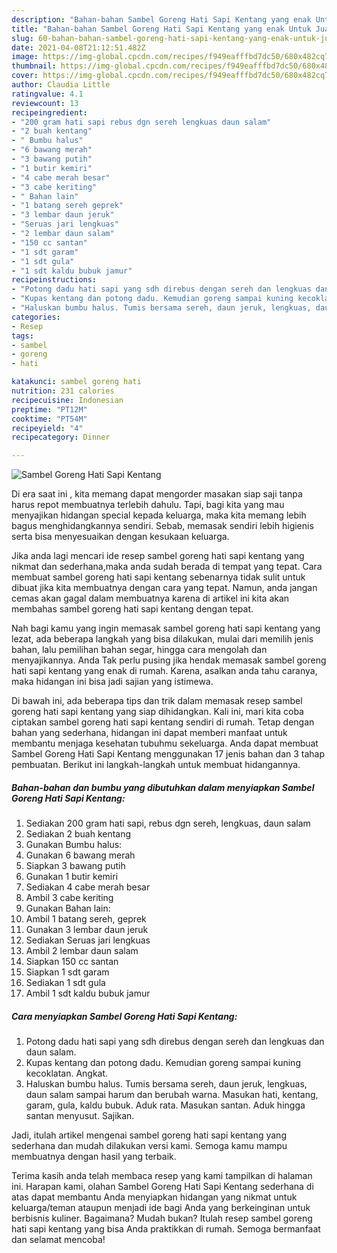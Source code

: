 ```yaml
---
description: "Bahan-bahan Sambel Goreng Hati Sapi Kentang yang enak Untuk Jualan"
title: "Bahan-bahan Sambel Goreng Hati Sapi Kentang yang enak Untuk Jualan"
slug: 60-bahan-bahan-sambel-goreng-hati-sapi-kentang-yang-enak-untuk-jualan
date: 2021-04-08T21:12:51.482Z
image: https://img-global.cpcdn.com/recipes/f949eafffbd7dc50/680x482cq70/sambel-goreng-hati-sapi-kentang-foto-resep-utama.jpg
thumbnail: https://img-global.cpcdn.com/recipes/f949eafffbd7dc50/680x482cq70/sambel-goreng-hati-sapi-kentang-foto-resep-utama.jpg
cover: https://img-global.cpcdn.com/recipes/f949eafffbd7dc50/680x482cq70/sambel-goreng-hati-sapi-kentang-foto-resep-utama.jpg
author: Claudia Little
ratingvalue: 4.1
reviewcount: 13
recipeingredient:
- "200 gram hati sapi rebus dgn sereh lengkuas daun salam"
- "2 buah kentang"
- " Bumbu halus"
- "6 bawang merah"
- "3 bawang putih"
- "1 butir kemiri"
- "4 cabe merah besar"
- "3 cabe keriting"
- " Bahan lain"
- "1 batang sereh geprek"
- "3 lembar daun jeruk"
- "Seruas jari lengkuas"
- "2 lembar daun salam"
- "150 cc santan"
- "1 sdt garam"
- "1 sdt gula"
- "1 sdt kaldu bubuk jamur"
recipeinstructions:
- "Potong dadu hati sapi yang sdh direbus dengan sereh dan lengkuas dan daun salam."
- "Kupas kentang dan potong dadu. Kemudian goreng sampai kuning kecoklatan. Angkat."
- "Haluskan bumbu halus. Tumis bersama sereh, daun jeruk, lengkuas, daun salam sampai harum dan berubah warna. Masukan hati, kentang, garam, gula, kaldu bubuk. Aduk rata. Masukan santan. Aduk hingga santan menyusut. Sajikan."
categories:
- Resep
tags:
- sambel
- goreng
- hati

katakunci: sambel goreng hati 
nutrition: 231 calories
recipecuisine: Indonesian
preptime: "PT12M"
cooktime: "PT54M"
recipeyield: "4"
recipecategory: Dinner

---
```



![Sambel Goreng Hati Sapi Kentang](https://img-global.cpcdn.com/recipes/f949eafffbd7dc50/680x482cq70/sambel-goreng-hati-sapi-kentang-foto-resep-utama.jpg)

Di era  saat ini , kita memang dapat mengorder masakan siap saji tanpa harus repot membuatnya terlebih dahulu. Tapi, bagi kita yang mau menyajikan hidangan special kepada keluarga, maka kita memang lebih bagus menghidangkannya sendiri. Sebab, memasak sendiri lebih higienis serta bisa menyesuaikan dengan kesukaan keluarga.

Jika anda lagi mencari ide resep sambel goreng hati sapi kentang yang nikmat dan sederhana,maka anda sudah berada di tempat yang tepat. Cara membuat sambel goreng hati sapi kentang  sebenarnya tidak sulit untuk dibuat jika kita membuatnya dengan cara yang tepat. Namun, anda jangan cemas akan gagal dalam membuatnya 
karena di artikel ini kita akan membahas sambel goreng hati sapi kentang dengan tepat.  



Nah bagi kamu yang ingin memasak sambel goreng hati sapi kentang yang lezat, ada beberapa langkah yang bisa dilakukan, mulai dari memilih jenis bahan, lalu pemilihan bahan segar, hingga cara mengolah dan menyajikannya. Anda Tak perlu pusing jika hendak memasak sambel goreng hati sapi kentang yang enak di rumah. Karena, asalkan anda  tahu caranya, maka hidangan ini bisa jadi sajian yang istimewa.

Di bawah ini, ada beberapa tips dan trik dalam memasak resep sambel goreng hati sapi kentang yang siap dihidangkan. Kali ini, mari kita coba ciptakan sambel goreng hati sapi kentang sendiri di rumah. Tetap dengan bahan yang sederhana, hidangan ini dapat memberi manfaat untuk membantu menjaga kesehatan tubuhmu sekeluarga. Anda dapat membuat Sambel Goreng Hati Sapi Kentang menggunakan 17 jenis bahan dan 3 tahap pembuatan. Berikut ini langkah-langkah untuk membuat hidangannya.

<!--inarticleads1-->

##### Bahan-bahan dan bumbu yang dibutuhkan dalam menyiapkan Sambel Goreng Hati Sapi Kentang:

1. Sediakan 200 gram hati sapi, rebus dgn sereh, lengkuas, daun salam
1. Sediakan 2 buah kentang
1. Gunakan  Bumbu halus:
1. Gunakan 6 bawang merah
1. Siapkan 3 bawang putih
1. Gunakan 1 butir kemiri
1. Sediakan 4 cabe merah besar
1. Ambil 3 cabe keriting
1. Gunakan  Bahan lain:
1. Ambil 1 batang sereh, geprek
1. Gunakan 3 lembar daun jeruk
1. Sediakan Seruas jari lengkuas
1. Ambil 2 lembar daun salam
1. Siapkan 150 cc santan
1. Siapkan 1 sdt garam
1. Sediakan 1 sdt gula
1. Ambil 1 sdt kaldu bubuk jamur




<!--inarticleads2-->

##### Cara menyiapkan Sambel Goreng Hati Sapi Kentang:

1. Potong dadu hati sapi yang sdh direbus dengan sereh dan lengkuas dan daun salam.
1. Kupas kentang dan potong dadu. Kemudian goreng sampai kuning kecoklatan. Angkat.
1. Haluskan bumbu halus. Tumis bersama sereh, daun jeruk, lengkuas, daun salam sampai harum dan berubah warna. Masukan hati, kentang, garam, gula, kaldu bubuk. Aduk rata. Masukan santan. Aduk hingga santan menyusut. Sajikan.




Jadi, itulah artikel mengenai  sambel goreng hati sapi kentang  yang sederhana dan mudah dilakukan versi kami. Semoga kamu mampu membuatnya dengan hasil yang terbaik. 

Terima kasih anda telah membaca resep yang kami tampilkan di halaman ini. Harapan kami, olahan  Sambel Goreng Hati Sapi Kentang sederhana di atas dapat membantu Anda menyiapkan hidangan yang nikmat untuk keluarga/teman ataupun menjadi ide bagi Anda yang berkeinginan untuk berbisnis kuliner. Bagaimana? Mudah bukan? Itulah resep sambel goreng hati sapi kentang yang bisa Anda praktikkan di rumah. Semoga bermanfaat dan selamat mencoba!

